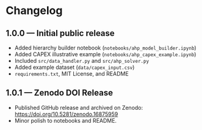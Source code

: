 # Changelog

## 1.0.0 — Initial public release
- Added hierarchy builder notebook (`notebooks/ahp_model_builder.ipynb`)
- Added CAPEX illustrative example (`notebooks/ahp_capex_example.ipynb`)
- Included `src/data_handler.py` and `src/ahp_solver.py`
- Added example dataset (`data/capex_input.csv`)
- `requirements.txt`, MIT License, and README

## 1.0.1 — Zenodo DOI Release
- Published GitHub release and archived on Zenodo: https://doi.org/10.5281/zenodo.16875959
- Minor polish to notebooks and README.
